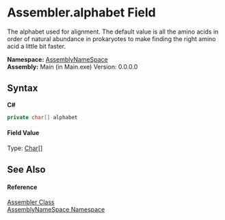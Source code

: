 # Assembler.alphabet Field
 

The alphabet used for alignment. The default value is all the amino acids in order of natural abundance in prokaryotes to make finding the right amino acid a little bit faster.

**Namespace:**&nbsp;<a href="6bcc80ef-5cfd-db5f-1eb2-7297d1c16397">AssemblyNameSpace</a><br />**Assembly:**&nbsp;Main (in Main.exe) Version: 0.0.0.0

## Syntax

**C#**<br />
``` C#
private char[] alphabet
```


#### Field Value
Type: <a href="http://msdn2.microsoft.com/en-us/library/k493b04s" target="_blank">Char</a>[]

## See Also


#### Reference
<a href="ff4e346f-08ba-ff2f-52cf-831920161b16">Assembler Class</a><br /><a href="6bcc80ef-5cfd-db5f-1eb2-7297d1c16397">AssemblyNameSpace Namespace</a><br />